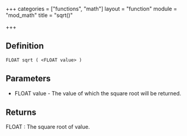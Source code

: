 +++
categories = ["functions", "math"]
layout = "function"
module = "mod_math"
title = "sqrt()"

+++

## Definition

    FLOAT sqrt ( <FLOAT value> )

## Parameters

- FLOAT value - The value of which the square root will be returned.

## Returns

FLOAT : The square root of value.
